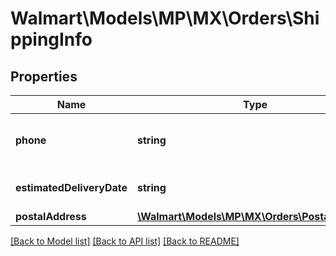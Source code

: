 # Walmart\Models\MP\MX\Orders\ShippingInfo

## Properties

Name | Type | Description | Notes
------------ | ------------- | ------------- | -------------
**phone** | **string** | The customer's phone number | [optional]
**estimatedDeliveryDate** | **string** | Estimated delivery date | [optional]
**postalAddress** | [**\Walmart\Models\MP\MX\Orders\PostalAddress**](PostalAddress.md) |  | [optional]


[[Back to Model list]](./) [[Back to API list]](../../../../../README.md#supported-apis) [[Back to README]](../../../../../README.md)
